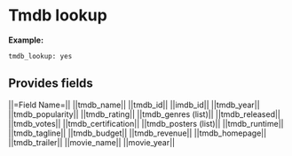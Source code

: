# Tmdb lookup
**Example:**


    tmdb_lookup: yes


## Provides fields

||=Field Name=||
||tmdb_name||
||tmdb_id||
||imdb_id||
||tmdb_year||
||tmdb_popularity||
||tmdb_rating||
||tmdb_genres (list)||
||tmdb_released||
||tmdb_votes||
||tmdb_certification||
||tmdb_posters (list)||
||tmdb_runtime||
||tmdb_tagline||
||tmdb_budget||
||tmdb_revenue||
||tmdb_homepage||
||tmdb_trailer||
||movie_name||
||movie_year||
